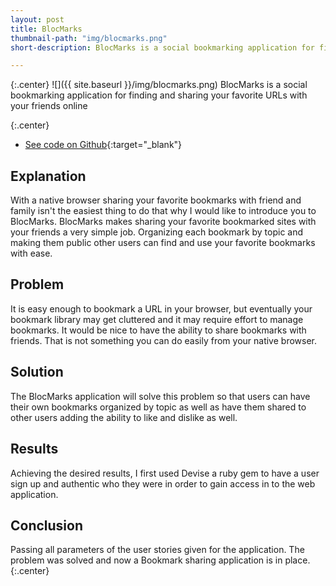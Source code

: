 ```yaml
---
layout: post
title: BlocMarks
thumbnail-path: "img/blocmarks.png"
short-description: BlocMarks is a social bookmarking application for finding and sharing your favorite URLs with your friends online.

---
```


{:.center}
![]({{ site.baseurl }}/img/blocmarks.png)
BlocMarks is a social bookmarking application for finding and sharing your favorite URLs with your friends online

{:.center}
* [See code on Github](https://github.com/mikeMedis/blocmarks){:target="_blank"}

## Explanation

With a native browser sharing your favorite bookmarks with friend and family isn't the easiest thing to do that why I would like to introduce you to BlocMarks. BlocMarks makes sharing your favorite bookmarked sites with your friends a very simple job. Organizing each bookmark by topic and making them public other users can find and use your favorite bookmarks with ease.

## Problem

It is easy enough to bookmark a URL in your browser, but eventually your bookmark library may get cluttered and it may require effort to manage bookmarks. It would be nice to have the ability to share bookmarks with friends. That is not something you can do easily from your native browser.

## Solution

The BlocMarks application will solve this problem so that users can have their own bookmarks organized by topic as well as have them shared to other users adding the ability to like and dislike as well.

## Results

Achieving the desired results, I first used Devise a ruby gem to have a user sign up and authentic who they were in order to gain access in to the web application.

## Conclusion

Passing all parameters of the user stories given for the application. The problem was solved and now a Bookmark sharing application is in place.
{:.center}
